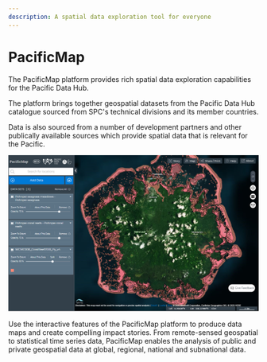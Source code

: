 ```yaml
---
description: A spatial data exploration tool for everyone
---
```


# PacificMap

The PacificMap platform provides rich spatial data exploration capabilities for the Pacific Data Hub.

The platform brings together geospatial datasets from the Pacific Data Hub catalogue sourced from SPC's technical divisions and its member countries.

Data is also sourced from a number of development partners and other publically available sources which provide spatial data that is relevant for the Pacific.

![](../../.gitbook/assets/image%20%282%29.png)

Use the interactive features of the PacificMap platform to produce data maps and create compelling impact stories. From remote-sensed geospatial to statistical time series data, PacificMap enables the analysis of public and private geospatial data at global, regional, national and subnational data.

 

